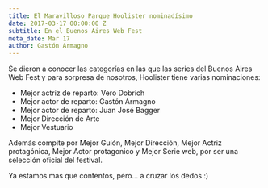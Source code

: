 ```yaml
---
title: El Maravilloso Parque Hoolister nominadísimo
date: 2017-03-17 00:00:00 Z
subtitle: En el Buenos Aires Web Fest
meta_date: Mar 17
author: Gastón Armagno
---
```


Se dieron a conocer las categorías en las que las series del Buenos Aires Web Fest y para sorpresa de nosotros, Hoolister tiene varias nominaciones:

 - Mejor actriz de reparto: Vero Dobrich
 - Mejor actor de reparto: Gastón Armagno
 - Mejor actor de reparto: Juan José Bagger
 - Mejor Dirección de Arte
 - Mejor Vestuario

Además compite por Mejor Guión, Mejor Dirección, Mejor Actriz protagónica, Mejor Actor protagonico y Mejor Serie web, por ser una selección oficial del festival.

Ya estamos mas que contentos, pero... a cruzar los dedos :)
